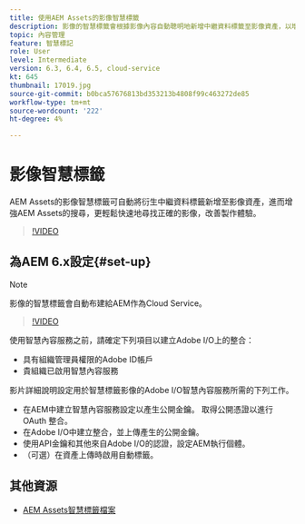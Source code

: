 ```yaml
---
title: 使用AEM Assets的影像智慧標籤
description: 影像的智慧標籤會根據影像內容自動聰明地新增中繼資料標籤至影像資產，以增強AEM搜尋功能。
topic: 內容管理
feature: 智慧標記
role: User
level: Intermediate
version: 6.3, 6.4, 6.5, cloud-service
kt: 645
thumbnail: 17019.jpg
source-git-commit: b0bca57676813bd353213b4808f99c463272de85
workflow-type: tm+mt
source-wordcount: '222'
ht-degree: 4%

---
```



# 影像智慧標籤

AEM Assets的影像智慧標籤可自動將衍生中繼資料標籤新增至影像資產，進而增強AEM Assets的搜尋，更輕鬆快速地尋找正確的影像，改善製作體驗。

>[!VIDEO](https://video.tv.adobe.com/v/17019/?quality=12&learn=on)

## 為AEM 6.x設定{#set-up}

>[!NOTE]
> 影像的智慧標籤會自動布建給AEM作為Cloud Service。

>[!VIDEO](https://video.tv.adobe.com/v/17023/?quality=12&learn=on)

使用智慧內容服務之前，請確定下列項目以建立Adobe I/O上的整合：

* 具有組織管理員權限的Adobe ID帳戶
* 貴組織已啟用智慧內容服務

影片詳細說明設定用於智慧標籤影像的Adobe I/O智慧內容服務所需的下列工作。

* 在AEM中建立智慧內容服務設定以產生公開金鑰。 取得公開憑證以進行 OAuth 整合。
* 在Adobe I/O中建立整合，並上傳產生的公開金鑰。
* 使用API金鑰和其他來自Adobe I/O的認證，設定AEM執行個體。
* （可選）在資產上傳時啟用自動標籤。

## 其他資源

* [AEM Assets智慧標籤檔案](https://experienceleague.adobe.com/docs/experience-manager-cloud-service/assets/manage/smart-tags.html)
